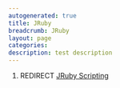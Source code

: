 ```yaml
---
autogenerated: true
title: JRuby
breadcrumb: JRuby
layout: page
categories: 
description: test description
---
```


1.  REDIRECT [JRuby Scripting](JRuby_Scripting)
